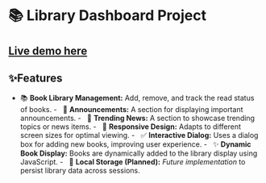 # 📚 Library Dashboard Project

[Live demo here](https://udaydocs.github.io/Library-dashboard/)  
---

## ✨Features
  - 📚 **Book Library Management:** Add, remove, and track the read status of books.
  -   📢 **Announcements:** A section for displaying important announcements.
  -   📰 **Trending News:** A section to showcase trending topics or news items.
  -   📱 **Responsive Design:** Adapts to different screen sizes for optimal viewing.
  -   ✅ **Interactive Dialog:** Uses a dialog box for adding new books, improving user experience.
  -   ✨ **Dynamic Book Display:** Books are dynamically added to the library display using JavaScript.
  -   💾 **Local Storage (Planned):** *Future implementation* to persist library data across sessions.

